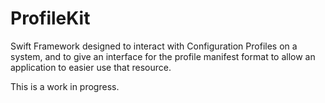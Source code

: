 # ProfileKit

Swift Framework designed to interact with Configuration Profiles on a system, and to give an interface for the profile manifest format to allow an application to easier use that resource.

This is a work in progress.
